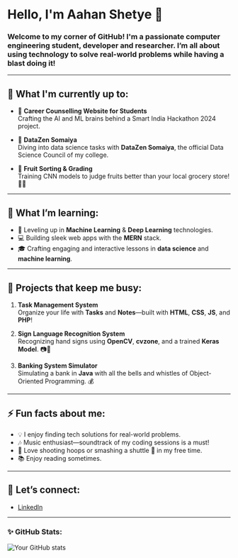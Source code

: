# Hello, I'm Aahan Shetye 🚀

### Welcome to my corner of GitHub! I'm a passionate computer engineering student, developer and researcher. I’m all about using technology to solve real-world problems while having a blast doing it!

---

## 🔭 What I'm currently up to:
- 🌟 **Career Counselling Website for Students**  
  Crafting the AI and ML brains behind a Smart India Hackathon 2024 project.
  
- 🤖 **DataZen Somaiya**  
  Diving into data science tasks with **DataZen Somaiya**, the official Data Science Council of my college.

- 🍎 **Fruit Sorting & Grading**  
  Training CNN models to judge fruits better than your local grocery store! 🍌🍇

---

## 🌱 What I’m learning:
- 🚀 Leveling up in **Machine Learning** & **Deep Learning** technologies.
- 💻 Building sleek web apps with the **MERN** stack.
- 🎓 Crafting engaging and interactive lessons in **data science** and **machine learning**.

---

## 🔧 Projects that keep me busy:
1. **Task Management System**  
   Organize your life with **Tasks** and **Notes**—built with **HTML**, **CSS**, **JS**, and **PHP**!

2. **Sign Language Recognition System**  
   Recognizing hand signs using **OpenCV**, **cvzone**, and a trained **Keras Model**. 📷🤟

3. **Banking System Simulator**  
   Simulating a bank in **Java** with all the bells and whistles of Object-Oriented Programming. 💰

---

## ⚡ Fun facts about me:
- 💡 I enjoy finding tech solutions for real-world problems.
- 🎶 Music enthusiast—soundtrack of my coding sessions is a must!
- 🏀 Love shooting hoops or smashing a shuttle 🏸 in my free time.
- 📚 Enjoy reading sometimes.
---

## 🤝 Let’s connect:
- [LinkedIn](https://www.linkedin.com/in/aahan-shetye)

---

### ✨ GitHub Stats:

![Your GitHub stats](https://github-readme-stats.vercel.app/api?username=aahanshtye&show_icons=true&theme=radical)
